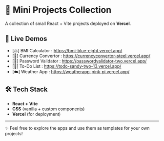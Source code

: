 # 🌟 Mini Projects Collection

A collection of small React + Vite projects deployed on **Vercel**.

## 🚀 Live Demos

- [⚖️] BMI Calculator : https://bmi-blue-eight.vercel.app/
- [💱] Currency Convertor : https://currencyconvertor-steel.vercel.app/
- [🔑] Password Validator : https://passwordvalidator-two.vercel.app/
- [📃] To-Do List : https://todo-sandy-two-13.vercel.app/
- [☁️] Weather App : https://weatherapp-pink-pi.vercel.app/

## 🛠️ Tech Stack
- **React + Vite**
- **CSS** (vanilla + custom components)
- **Vercel** (for deployment)

---
✨ Feel free to explore the apps and use them as templates for your own projects!



